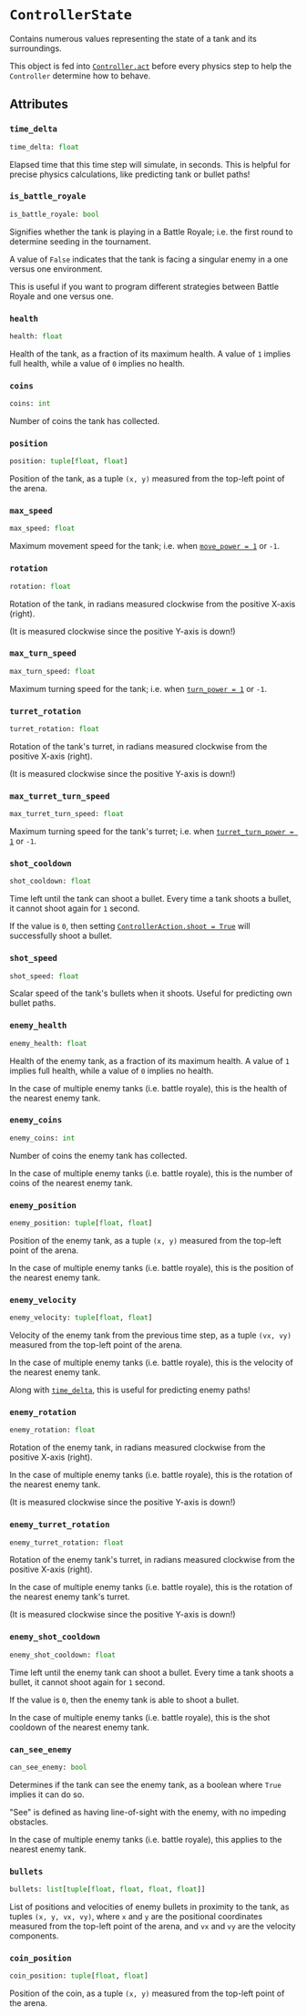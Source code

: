 # `ControllerState`

Contains numerous values representing the state of a tank and its surroundings.

This object is fed into [`Controller.act`](./Controller.md#act) before every physics step to help the `Controller` determine how to behave.

## Attributes

### `time_delta`

```python
time_delta: float
```

Elapsed time that this time step will simulate, in seconds. This is helpful for precise physics calculations, like predicting tank or bullet paths!

### `is_battle_royale`

```python
is_battle_royale: bool
```

Signifies whether the tank is playing in a Battle Royale; i.e. the first round to determine seeding in the tournament.

A value of `False` indicates that the tank is facing a singular enemy in a one versus one environment.

This is useful if you want to program different strategies between Battle Royale and one versus one.

### `health`

```python
health: float
```

Health of the tank, as a fraction of its maximum health. A value of `1` implies full health, while a value of `0` implies no health.

### `coins`

```python
coins: int
```

Number of coins the tank has collected.

### `position`

```python
position: tuple[float, float]
```

Position of the tank, as a tuple `(x, y)` measured from the top-left point of the arena.

### `max_speed`

```python
max_speed: float
```

Maximum movement speed for the tank; i.e. when [`move_power = 1`](./ControllerAction.md#move_power) or `-1`.

### `rotation`

```python
rotation: float
```

Rotation of the tank, in radians measured clockwise from the positive X-axis (right).

(It is measured clockwise since the positive Y-axis is down!)

### `max_turn_speed`

```python
max_turn_speed: float
```

Maximum turning speed for the tank; i.e. when [`turn_power = 1`](./ControllerAction.md#turn_power) or `-1`.

### `turret_rotation`

```python
turret_rotation: float
```

Rotation of the tank's turret, in radians measured clockwise from the positive X-axis (right).

(It is measured clockwise since the positive Y-axis is down!)

### `max_turret_turn_speed`

```python
max_turret_turn_speed: float
```

Maximum turning speed for the tank's turret; i.e. when [`turret_turn_power = 1`](./ControllerAction.md#turret_turn_power) or `-1`.

### `shot_cooldown`

```python
shot_cooldown: float
```

Time left until the tank can shoot a bullet. Every time a tank shoots a bullet, it cannot shoot again for `1` second.

If the value is `0`, then setting [`ControllerAction.shoot = True`](./ControllerAction.md#shoot) will successfully shoot a bullet.

### `shot_speed`

```python
shot_speed: float
```

Scalar speed of the tank's bullets when it shoots. Useful for predicting own bullet paths.

### `enemy_health`

```python
enemy_health: float
```

Health of the enemy tank, as a fraction of its maximum health. A value of `1` implies full health, while a value of `0` implies no health.

In the case of multiple enemy tanks (i.e. battle royale), this is the health of the nearest enemy tank.

### `enemy_coins`

```python
enemy_coins: int
```

Number of coins the enemy tank has collected.

In the case of multiple enemy tanks (i.e. battle royale), this is the number of coins of the nearest enemy tank.

### `enemy_position`

```python
enemy_position: tuple[float, float]
```

Position of the enemy tank, as a tuple `(x, y)` measured from the top-left point of the arena.

In the case of multiple enemy tanks (i.e. battle royale), this is the position of the nearest enemy tank.

### `enemy_velocity`

```python
enemy_velocity: tuple[float, float]
```

Velocity of the enemy tank from the previous time step, as a tuple `(vx, vy)` measured from the top-left point of the arena.

In the case of multiple enemy tanks (i.e. battle royale), this is the velocity of the nearest enemy tank.

Along with [`time_delta`](#time_delta), this is useful for predicting enemy paths!

### `enemy_rotation`

```python
enemy_rotation: float
```

Rotation of the enemy tank, in radians measured clockwise from the positive X-axis (right).

In the case of multiple enemy tanks (i.e. battle royale), this is the rotation of the nearest enemy tank.

(It is measured clockwise since the positive Y-axis is down!)

### `enemy_turret_rotation`

```python
enemy_turret_rotation: float
```

Rotation of the enemy tank's turret, in radians measured clockwise from the positive X-axis (right).

In the case of multiple enemy tanks (i.e. battle royale), this is the rotation of the nearest enemy tank's turret.

(It is measured clockwise since the positive Y-axis is down!)

### `enemy_shot_cooldown`

```python
enemy_shot_cooldown: float
```

Time left until the enemy tank can shoot a bullet. Every time a tank shoots a bullet, it cannot shoot again for `1` second.

If the value is `0`, then the enemy tank is able to shoot a bullet.

In the case of multiple enemy tanks (i.e. battle royale), this is the shot cooldown of the nearest enemy tank.

### `can_see_enemy`

```python
can_see_enemy: bool
```

Determines if the tank can see the enemy tank, as a boolean where `True` implies it can do so.

"See" is defined as having line-of-sight with the enemy, with no impeding obstacles.

In the case of multiple enemy tanks (i.e. battle royale), this applies to the nearest enemy tank.

### `bullets`

```python
bullets: list[tuple[float, float, float, float]]
```

List of positions and velocities of enemy bullets in proximity to the tank, as tuples `(x, y, vx, vy)`, where `x` and `y` are the positional coordinates measured from the top-left point of the arena, and `vx` and `vy` are the velocity components.

### `coin_position`

```python
coin_position: tuple[float, float]
```

Position of the coin, as a tuple `(x, y)` measured from the top-left point of the arena.
